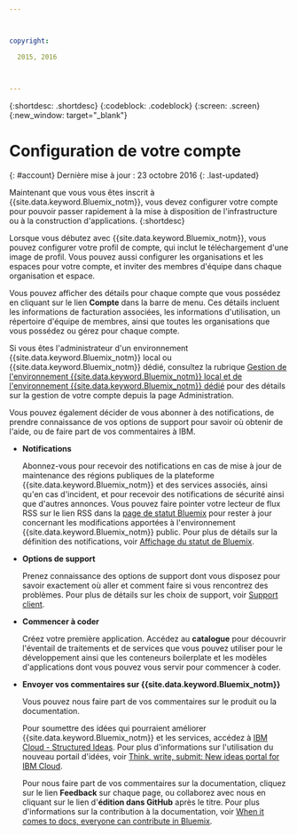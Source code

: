 ```yaml
---



copyright:

  2015, 2016



---
```


{:shortdesc: .shortdesc}
{:codeblock: .codeblock}
{:screen: .screen}
{:new_window: target="_blank"}


# Configuration de votre compte
{: #account}
Dernière mise à jour : 23 octobre 2016
{: .last-updated}

Maintenant que vous vous êtes inscrit à {{site.data.keyword.Bluemix_notm}}, vous devez configurer votre compte pour pouvoir passer
rapidement à la mise à disposition de l'infrastructure ou à la construction d'applications.
{:shortdesc}

Lorsque vous débutez avec {{site.data.keyword.Bluemix_notm}}, vous pouvez configurer votre profil de compte, qui inclut le
téléchargement d'une image de profil. Vous pouvez aussi configurer les organisations et les espaces pour votre compte, et inviter des membres d'équipe dans
chaque organisation et espace.
 

Vous pouvez afficher des détails pour chaque compte que vous possédez en cliquant sur le lien **Compte** dans la barre de menu. Ces
détails incluent les informations de facturation associées, les informations d'utilisation, un répertoire d'équipe de membres, ainsi que toutes les
organisations que vous possédez ou gérez pour chaque compte.
 

Si vous êtes l'administrateur d'un environnement {{site.data.keyword.Bluemix_notm}} local ou {{site.data.keyword.Bluemix_notm}} dédié, consultez la rubrique [Gestion
de l'environnement {{site.data.keyword.Bluemix_notm}} local et de l'environnement {{site.data.keyword.Bluemix_notm}} dédié](/docs/admin/index.html#mng)
pour des détails sur la gestion de votre compte depuis la page Administration.

Vous pouvez également décider de vous abonner à des notifications, de prendre connaissance de vos options de support pour savoir où obtenir de
l'aide, ou de faire part de vos commentaires à IBM.   

- **Notifications** 
  
  Abonnez-vous pour recevoir des notifications en cas de mise à jour de maintenance des régions publiques de la plateforme
{{site.data.keyword.Bluemix_notm}} et des services associés, ainsi qu'en cas d'incident, et pour recevoir des notifications de sécurité ainsi
que d'autres annonces.
Vous pouvez faire pointer votre lecteur de flux RSS sur le lien RSS dans la [page de statut Bluemix](http://ibm.biz/Bluemixstatus) pour rester
à jour concernant les modifications apportées à l'environnement {{site.data.keyword.Bluemix_notm}} public. Pour plus de détails sur la définition
des notifications, voir [Affichage du statut de Bluemix](/docs/support/index.html#viewing-bluemix-status).

- **Options de support** 
  
  Prenez connaissance des options de support dont vous disposez pour savoir exactement où aller et comment faire si vous rencontrez des problèmes. Pour
plus de détails sur les choix de support, voir [Support client](/docs/support/index.html#getting-customer-support).

- **Commencer à coder** 
  
  Créez votre première application. Accédez au **catalogue** pour découvrir l'éventail de traitements et de services que vous
pouvez utiliser pour le développement ainsi que les conteneurs boilerplate et les modèles d'applications dont vous pouvez vous servir pour commencer
à coder.


- **Envoyer vos commentaires sur {{site.data.keyword.Bluemix_notm}}** 
  
  Vous pouvez nous faire part de vos commentaires sur le produit ou la documentation.  
  
  Pour soumettre des idées qui pourraient améliorer {{site.data.keyword.Bluemix_notm}} et les services, accédez à [IBM Cloud - Structured Ideas](https://ibmcloud.ideas.aha.io). Pour
plus d'informations sur l'utilisation du nouveau portail d'idées, voir [Think, write, submit: New ideas portal for IBM Cloud](https://developer.ibm.com/bluemix/2016/10/05/think-write-submit/). 
  
  Pour nous faire part de vos commentaires sur la documentation, cliquez sur le lien **Feedback** sur chaque page, ou collaborez
avec nous en cliquant sur le lien d'**édition dans GitHub** après le titre. Pour plus d'informations sur la contribution à la documentation,
voir [When it comes to docs, everyone can contribute in Bluemix](https://developer.ibm.com/bluemix/2016/01/13/bluemix-docs-now-open-source-on-github/).


